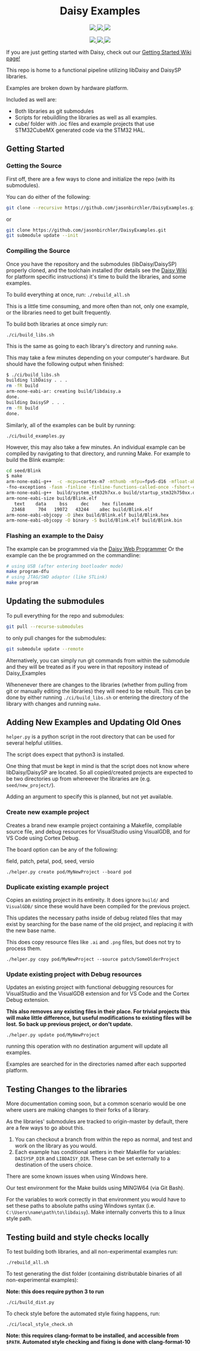 <h1 align="center">Daisy Examples</h1>


<!--CI Badges-->
<p align="center">
    <a href="https://github.com/electro-smith/libDaisy/actions/workflows/build.yml">
      <img src="https://github.com/electro-smith/libDaisy/workflows/Build/badge.svg">
    </a>
    <a href="https://github.com/electro-smith/libDaisy/actions/workflows/style.yml">
      <img src="https://github.com/electro-smith/libDaisy/workflows/Style/badge.svg">
    </a>
    <a href="https://electro-smith.github.io/libDaisy/index.html">
      <img src="https://github.com/electro-smith/libDaisy/workflows/Documentation/badge.svg">
    </a>
</p>

<!-- Non-CI Badges -->
<p align="center">
    <a href="https://opensource.org/licenses/MIT">
      <img src="https://img.shields.io/badge/license-MIT-yellow">
    </a>
    <a href="https://discord.gg/ByHBnMtQTR">
        <img src="https://img.shields.io/badge/join-us%20on%20discord-gray.svg?longCache=true&logo=discord&colorB=purple">
    </a>
    <a href="https://forum.electro-smith.com/">
        <img src="https://img.shields.io/badge/chat-daisy%20forum-orange">
    </a>
</p>

If you are just getting started with Daisy, check out our [Getting Started Wiki page!](https://github.com/electro-smith/DaisyWiki/wiki)

This repo is home to a functional pipeline utilizing libDaisy and DaisySP libraries.

Examples are broken down by hardware platform.

Included as well are:

- Both libraries as git submodules
- Scripts for rebuildling the libraries as well as all examples.
- cube/ folder with .ioc files and example projects that use STM32CubeMX generated code via the STM32 HAL.

## Getting Started

### Getting the Source

First off, there are a few ways to clone and initialize the repo (with its submodules).

You can do either of the following:

```sh
git clone --recursive https://github.com/jasonbirchler/DaisyExamples.git
```

or

```sh
git clone https://github.com/jasonbirchler/DaisyExamples.git
git submodule update --init
```

### Compiling the Source

Once you have the repository and the submodules (libDaisy/DaisySP) properly cloned, and the toolchain installed (for details see the [Daisy Wiki](https://github.com/electro-smith/DaisyWiki/wiki) for platform specific instructions) it's time to build the libraries, and some examples.

To build everything at once, run: `./rebuild_all.sh`

This is a little time  consuming, and more often than not, only one example, or the libraries need to get built frequently.

To build both libraries at once simply run:

`./ci/build_libs.sh`

This is the same as going to each library's directory and running `make`.

This may take a few minutes depending on your computer's hardware. But should have the following output when finished:

```sh
$ ./ci/build_libs.sh 
building libDaisy . . .
rm -fR build
arm-none-eabi-ar: creating build/libdaisy.a
done.
building DaisySP . . .
rm -fR build
done.
```

Similarly, all of the examples can be bulit by running:

`./ci/build_examples.py`

However, this may also take a few minutes. An individual example can be compiled by navigating to that directory, and running Make. For example to build the Blink example:

```sh
cd seed/Blink
$ make 
arm-none-eabi-g++  -c -mcpu=cortex-m7 -mthumb -mfpu=fpv5-d16 -mfloat-abi=hard  -DUSE_HAL_DRIVER -DSTM32H750xx -DUSE_HAL_DRIVER -DHSE_VALUE=16000000 -DSTM32H750xx  -I../../libdaisy -I../../libdaisy/src/ -I../../libdaisy/src/usbd -I../../libdaisy/Drivers/CMSIS/Include/ -I../../libdaisy/Drivers/CMSIS/Device/ST/STM32H7xx/Include -I../../libdaisy/Drivers/STM32H7xx_HAL_Driver/Inc/ -I../../libdaisy/Middlewares/ST/STM32_USB_Device_Library/Core/Inc -I../../libdaisy/core/ -I../../DaisySP  -O2 -Wall -Wno-missing-attributes -fasm -fdata-sections -ffunction-sections -MMD -MP -MF"build/Blink.d" 
-fno-exceptions -fasm -finline -finline-functions-called-once -fshort-enums -fno-move-loop-invariants -fno-unwind-tables  -std=gnu++14 -Wa,-a,-ad,-alms=build/Blink.lst Blink.cpp -o build/Blink.o
arm-none-eabi-g++  build/system_stm32h7xx.o build/startup_stm32h750xx.o build/Blink.o   -mcpu=cortex-m7 -mthumb -mfpu=fpv5-d16 -mfloat-abi=hard --specs=nano.specs --specs=nosys.specs -T../../libdaisy/core/STM32H750IB_flash.lds -L../../libdaisy/build  -L ../../DaisySP/build -ldaisy -lc -lm -lnosys -ldaisysp -Wl,-Map=build/Blink.map,--cref -Wl,--gc-sections -o build/Blink.elf
arm-none-eabi-size build/Blink.elf
   text    data     bss     dec     hex filename
  23468     704   19072   43244    a8ec build/Blink.elf
arm-none-eabi-objcopy -O ihex build/Blink.elf build/Blink.hex
arm-none-eabi-objcopy -O binary -S build/Blink.elf build/Blink.bin
```

### Flashing an example to the Daisy

The example can be programmed via the [Daisy Web Programmer](https://electro-smith.github.io/Programmer/)
Or the example can the be programmed on the commandline:

```sh
# using USB (after entering bootloader mode)
make program-dfu
# using JTAG/SWD adaptor (like STLink)
make program
```

## Updating the submodules

To pull everything for the repo and submodules:

```sh
git pull --recurse-submodules
```

to only pull changes for the submodules:

```sh
git submodule update --remote
```

Alternatively, you can simply run git commands from within the submodule and they will be treated as if you were in that repository instead of Daisy_Examples

Whenenever there are changes to the libraries (whether from pulling from git or manually editing the libraries) they will need to be rebuilt. This can be done by either running `./ci/build_libs.sh` or entering the directory of the library with changes and running `make`.

## Adding New Examples and Updating Old Ones

`helper.py` is a python script in the root directory that can be used for several helpful utilities.

The script does expect that python3 is installed.

One thing that must be kept in mind is that the script does not know where libDaisy/DaisySP
are located. So all copied/created projects are expected to be two directories up from whereever the libraries are  (e.g. `seed/new_project/`).

Adding an argument to specify this is planned, but not yet available.

### Create new example project

Creates a brand new example project containing a Makefile, compilable source file,
and debug resources for VisualStudio using VisualGDB, and for VS Code using Cortex Debug.

The board option can be any of the following:

field, patch, petal, pod, seed, versio

`./helper.py create pod/MyNewProject --board pod`

### Duplicate existing example project

Copies an existing project in its entireity. It does ignore `build/` and `VisualGDB/` since these would have been compiled for the previous project.

This updates the necessary paths inside of debug related files that may exist by searching for the base name of the old project, and replacing it with the new base name.

This does copy resource files like `.ai` and `.png` files, but does not try to process them.

`./helper.py copy pod/MyNewProject --source patch/SomeOlderProject`

### Update existing project with Debug resources

Updates an existing project with functional debugging resources for VisualStudio and the VisualGDB extension and for VS Code and the Cortex Debug extension.

<b>This also removes any existing files in their place. For trivial projects this will make little difference, but useful modifications to existing files will be lost. So back up previous project, or don't update. </b>

`./helper.py update pod/MyNewProject`

running this operation with no destination argument will update all examples.

Examples are searched for in the directories named after each supported platform.

## Testing Changes to the libraries

More documentation coming soon, but a common scenario would be one where users are making changes to their forks of a library.

As the libraries' submodules are tracked to origin-master by default, there are a few ways to go about this.

1. You can checkout a branch from within the repo as normal, and test and work on the library as you would.
2. Each example has conditional setters in their Makefile for variables: `DAISYSP_DIR` and `LIBDAISY_DIR`. These can be set externally to a destination of the users choice.

There are some known issues when using Windows here.

Our test environment for the Make builds using MINGW64 (via Git Bash).

For the variables to work correctly in that environment you would have to set these paths to absolute paths using Windows syntax (i.e. `C:\Users\name\path\to\libdaisy`). Make internally converts this to a linux style path.

## Testing build and style checks locally

To test building both libraries, and all non-experimental examples run:

`./rebuild_all.sh`

To test generating the dist folder (containing distributable binaries of all non-experimental examples):

**Note: this does require python 3 to run**

`./ci/build_dist.py`

To check style before the automated style fixing happens, run:

`./ci/local_style_check.sh`

**Note: this requires clang-format to be installed, and accessible from `$PATH`. Automated style checking and fixing is done with clang-format-10**

